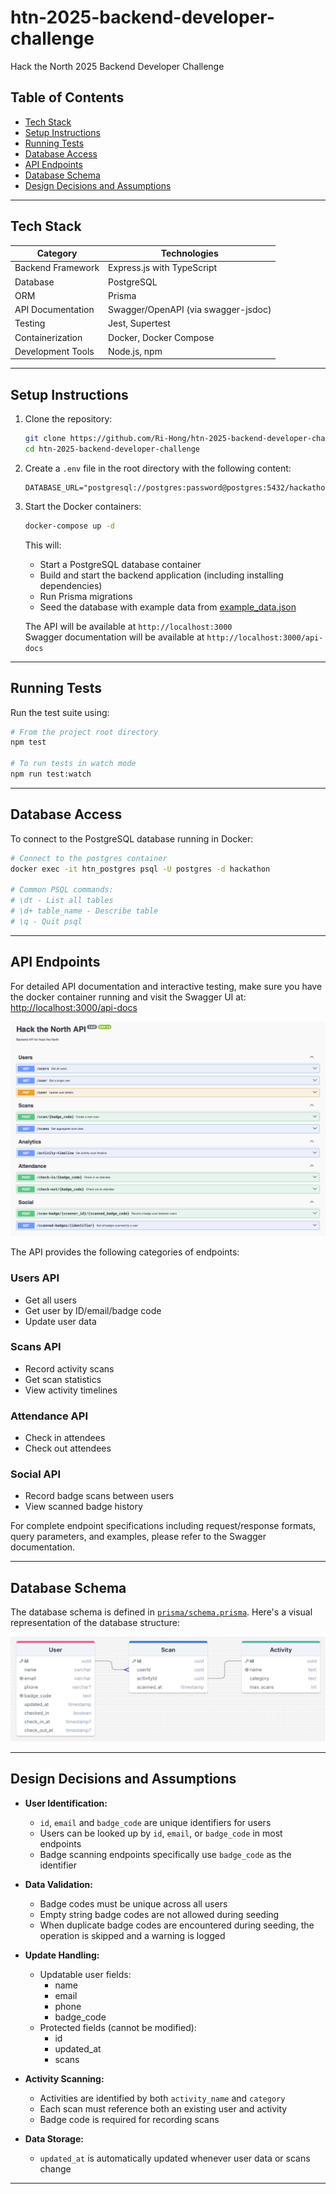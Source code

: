 # htn-2025-backend-developer-challenge

Hack the North 2025 Backend Developer Challenge

## Table of Contents

- [Tech Stack](#tech-stack)
- [Setup Instructions](#setup-instructions)
- [Running Tests](#running-tests)
- [Database Access](#database-access)
- [API Endpoints](#api-endpoints)
- [Database Schema](#database-schema)
- [Design Decisions and Assumptions](#design-decisions-and-assumptions)

---

## Tech Stack

| Category          | Technologies                        |
| ----------------- | ----------------------------------- |
| Backend Framework | Express.js with TypeScript          |
| Database          | PostgreSQL                          |
| ORM               | Prisma                              |
| API Documentation | Swagger/OpenAPI (via swagger-jsdoc) |
| Testing           | Jest, Supertest                     |
| Containerization  | Docker, Docker Compose              |
| Development Tools | Node.js, npm                        |

---

## Setup Instructions

1. Clone the repository:

   ```bash
   git clone https://github.com/Ri-Hong/htn-2025-backend-developer-challenge.git
   cd htn-2025-backend-developer-challenge
   ```

2. Create a `.env` file in the root directory with the following content:

   ```
   DATABASE_URL="postgresql://postgres:password@postgres:5432/hackathon"
   ```

3. Start the Docker containers:

   ```bash
   docker-compose up -d
   ```

   This will:

   - Start a PostgreSQL database container
   - Build and start the backend application (including installing dependencies)
   - Run Prisma migrations
   - Seed the database with example data from [example_data.json](https://github.com/Ri-Hong/htn-2025-backend-developer-challenge/blob/main/example_data.json)

   The API will be available at `http://localhost:3000`  
   Swagger documentation will be available at `http://localhost:3000/api-docs`

---

## Running Tests

Run the test suite using:

```bash
# From the project root directory
npm test

# To run tests in watch mode
npm run test:watch
```

---

## Database Access

To connect to the PostgreSQL database running in Docker:

```bash
# Connect to the postgres container
docker exec -it htn_postgres psql -U postgres -d hackathon

# Common PSQL commands:
# \dt - List all tables
# \d+ table_name - Describe table
# \q - Quit psql
```

---

## API Endpoints

For detailed API documentation and interactive testing, make sure you have the docker container running and visit the Swagger UI at:  
[http://localhost:3000/api-docs](http://localhost:3000/api-docs)

![Swagger Documentation](images/swagger.png)

The API provides the following categories of endpoints:

### Users API

- Get all users
- Get user by ID/email/badge code
- Update user data

### Scans API

- Record activity scans
- Get scan statistics
- View activity timelines

### Attendance API

- Check in attendees
- Check out attendees

### Social API

- Record badge scans between users
- View scanned badge history

For complete endpoint specifications including request/response formats, query parameters, and examples, please refer to the Swagger documentation.

---

## Database Schema

The database schema is defined in [`prisma/schema.prisma`](prisma/schema.prisma). Here's a visual representation of the database structure:

![Database Schema](images/schema_diagram.png)

---

## Design Decisions and Assumptions

- **User Identification:**

  - `id`, `email` and `badge_code` are unique identifiers for users
  - Users can be looked up by `id`, `email`, or `badge_code` in most endpoints
  - Badge scanning endpoints specifically use `badge_code` as the identifier

- **Data Validation:**

  - Badge codes must be unique across all users
  - Empty string badge codes are not allowed during seeding
  - When duplicate badge codes are encountered during seeding, the operation is skipped and a warning is logged

- **Update Handling:**

  - Updatable user fields:
    - name
    - email
    - phone
    - badge_code
  - Protected fields (cannot be modified):
    - id
    - updated_at
    - scans

- **Activity Scanning:**

  - Activities are identified by both `activity_name` and `category`
  - Each scan must reference both an existing user and activity
  - Badge code is required for recording scans

- **Data Storage:**
  - `updated_at` is automatically updated whenever user data or scans change

---

